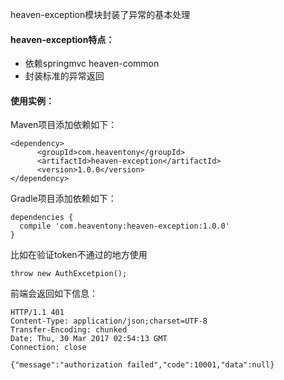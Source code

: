 heaven-exception模块封装了异常的基本处理

#### heaven-exception特点：

* 依赖springmvc heaven-common
* 封装标准的异常返回

#### 使用实例：

Maven项目添加依赖如下：

```
<dependency>
      <groupId>com.heaventony</groupId>
      <artifactId>heaven-exception</artifactId>
      <version>1.0.0</version>
</dependency>
```

Gradle项目添加依赖如下：

```
dependencies {
  compile 'com.heaventony:heaven-exception:1.0.0'
}
```



 比如在验证token不通过的地方使用

```
throw new AuthExcetpion();
```

前端会返回如下信息：

```
HTTP/1.1 401 
Content-Type: application/json;charset=UTF-8
Transfer-Encoding: chunked
Date: Thu, 30 Mar 2017 02:54:13 GMT
Connection: close

{"message":"authorization failed","code":10001,"data":null}
```

